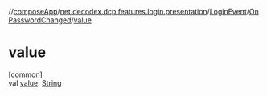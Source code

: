 //[composeApp](../../../../index.md)/[net.decodex.dcp.features.login.presentation](../../index.md)/[LoginEvent](../index.md)/[OnPasswordChanged](index.md)/[value](value.md)

# value

[common]\
val [value](value.md): [String](https://kotlinlang.org/api/latest/jvm/stdlib/kotlin/-string/index.html)

